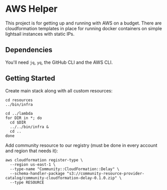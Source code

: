 # AWS Helper

This project is for getting up and running with AWS on a budget.
There are cloudformation templates in place for running docker containers on simple lightsail instances with static IPs.

## Dependencies

You'll need `jq`, `yq`, the GitHub CLI and the AWS CLI.

## Getting Started

Create main stack along with all custom resources:
```
cd resources
../bin/infra

cd ../lambda
for DIR in *; do
  cd $DIR
  ../../bin/infra &
  cd ..
done
```

Add community resource to our registry (must be done in every account and region that needs it):
```
aws cloudformation register-type \
  --region us-east-1 \
  --type-name "Community::CloudFormation::Delay" \
  --schema-handler-package "s3://community-resource-provider-catalog/community-cloudformation-delay-0.1.0.zip" \
  --type RESOURCE
```
